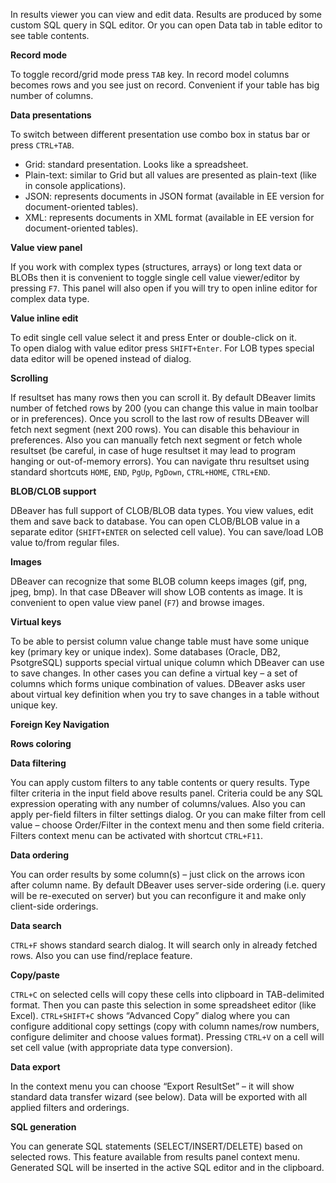 In results viewer you can view and edit data. Results are produced by some custom SQL query in SQL editor. Or you can open Data tab in table editor to see table contents.

**Record mode**

To toggle record/grid mode press `TAB` key. In record model columns becomes rows and you see just on record. Convenient if your table has big number of columns.

**Data presentations**

To switch between different presentation use combo box in status bar or press `CTRL+TAB`.
- Grid: standard presentation. Looks like a spreadsheet.
- Plain-text: similar to Grid but all values are presented as plain-text (like in console applications).
- JSON: represents documents in JSON format (available in EE version for document-oriented tables).
- XML: represents documents in XML format (available in EE version for document-oriented tables). 

**Value view panel**

If you work with complex types (structures, arrays) or long text data or BLOBs then it is convenient to toggle single cell value viewer/editor by pressing `F7`. This panel will also open if you will try to open inline editor for complex data type.

**Value inline edit**

To edit single cell value select it and press Enter or double-click on it.  
To open dialog with value editor press `SHIFT+Enter`. For LOB types special data editor will be opened instead of dialog.

**Scrolling**

If resultset has many rows then you can scroll it. 
By default DBeaver limits number of fetched rows by 200 (you can change this value in main toolbar or in preferences). Once you scroll to the last row of results DBeaver will fetch next segment (next 200 rows). 
You can disable this behaviour in preferences. Also you can manually fetch next segment or fetch whole resultset (be careful, in case of huge resultset it may lead to program hanging or out-of-memory errors).
You can navigate thru resultset using standard shortcuts `HOME`, `END`, `PgUp`, `PgDown`, `CTRL+HOME`, `CTRL+END`.

**BLOB/CLOB support**

DBeaver has full support of CLOB/BLOB data types. You view values, edit them and save back to database. You can open CLOB/BLOB value in a separate editor (`SHIFT+ENTER` on selected cell value). You can save/load LOB value to/from regular files.

**Images**

DBeaver can recognize that some BLOB column keeps images (gif, png, jpeg, bmp). In that case DBeaver will show LOB contents as image. It is convenient to open value view panel (`F7`) and browse images.

**Virtual keys**

To be able to persist column value change table must have some unique key (primary key or unique index). Some databases (Oracle, DB2, PsotgreSQL) supports special virtual unique column which DBeaver can use to save changes. In other cases you can define a virtual key – a set of columns which forms unique combination of values. DBeaver asks user about virtual key definition when you try to save changes in a table without unique key.

**Foreign Key Navigation**

**Rows coloring**

**Data filtering**

You can apply custom filters to any table contents or query results. Type filter criteria in the input field above results panel. Criteria could be any SQL expression operating with any number of columns/values. Also you can apply per-field filters in filter settings dialog. Or you can make filter from cell value – choose Order/Filter in the context menu and then some field criteria.  
Filters context menu can be activated with shortcut `CTRL+F11`.

**Data ordering**

You can order results by some column(s) – just click on the arrows icon after column name. By default DBeaver uses server-side ordering (i.e. query will be re-executed on server) but you can reconfigure it and make only client-side orderings.

**Data search**

`CTRL+F` shows standard search dialog. It will search only in already fetched rows. Also you can use find/replace feature.

**Copy/paste**

`CTRL+C` on selected cells will copy these cells into clipboard in TAB-delimited format. Then you can paste this selection in some spreadsheet editor (like Excel). `CTRL+SHIFT+C` shows “Advanced Copy” dialog where you can configure additional copy settings (copy with column names/row numbers, configure delimiter and choose values format). Pressing `CTRL+V` on a cell will set cell value (with appropriate data type conversion).

**Data export**

In the context menu you can choose “Export ResultSet” – it will show standard data transfer wizard (see below). Data will be exported with all applied filters and orderings.

**SQL generation**

You can generate SQL statements (SELECT/INSERT/DELETE) based on selected rows. This feature available from results panel context menu. Generated SQL will be inserted in the active SQL editor and in the clipboard. 